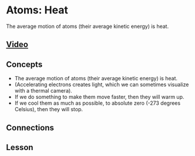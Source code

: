 # Atoms: Heat
The average motion of atoms (their average kinetic energy) is heat.

## [Video](https://vimeo.com/1000458082)

## Concepts
- The average motion of atoms (their average kinetic energy) is heat.
- (Accelerating electrons creates light, which we can sometimes visualize with a thermal camera).
- If we do something to make them move faster, then they will warm up.
- If we cool them as much as possible, to absolute zero (-273 degrees Celsius), then they will stop.

## Connections

## Lesson
